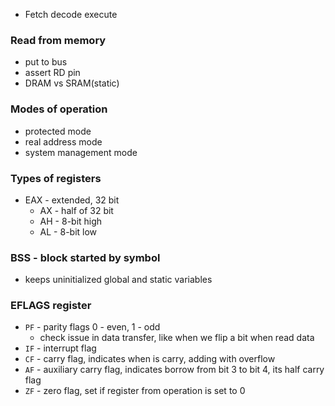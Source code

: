 - Fetch decode execute
### Read from memory
- put to bus
- assert RD pin
- DRAM vs SRAM(static)

### Modes of operation
- protected mode
- real address mode
- system management mode

### Types of registers
- EAX - extended, 32 bit
  - AX - half of 32 bit
  - AH - 8-bit high
  - AL - 8-bit low

### BSS - block started by symbol
- keeps uninitialized global and static variables

### EFLAGS register
- `PF` - parity flags 0 - even, 1 - odd
  - check issue in data transfer, like when we flip a bit when
    read data
- `IF` - interrupt flag
- `CF` - carry flag, indicates when is carry, adding with overflow
- `AF` - auxiliary carry flag, indicates borrow from bit 3 to bit 4,
         its half carry flag
- `ZF` - zero flag, set if register from operation is set to 0

